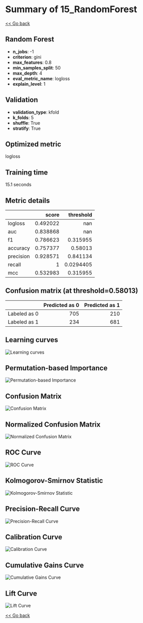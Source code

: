 # Summary of 15_RandomForest

[<< Go back](../README.md)


## Random Forest
- **n_jobs**: -1
- **criterion**: gini
- **max_features**: 0.8
- **min_samples_split**: 50
- **max_depth**: 4
- **eval_metric_name**: logloss
- **explain_level**: 1

## Validation
 - **validation_type**: kfold
 - **k_folds**: 5
 - **shuffle**: True
 - **stratify**: True

## Optimized metric
logloss

## Training time

15.1 seconds

## Metric details
|           |    score |   threshold |
|:----------|---------:|------------:|
| logloss   | 0.492022 | nan         |
| auc       | 0.838868 | nan         |
| f1        | 0.786623 |   0.315955  |
| accuracy  | 0.757377 |   0.58013   |
| precision | 0.928571 |   0.841134  |
| recall    | 1        |   0.0294405 |
| mcc       | 0.532983 |   0.315955  |


## Confusion matrix (at threshold=0.58013)
|              |   Predicted as 0 |   Predicted as 1 |
|:-------------|-----------------:|-----------------:|
| Labeled as 0 |              705 |              210 |
| Labeled as 1 |              234 |              681 |

## Learning curves
![Learning curves](learning_curves.png)

## Permutation-based Importance
![Permutation-based Importance](permutation_importance.png)
## Confusion Matrix

![Confusion Matrix](confusion_matrix.png)


## Normalized Confusion Matrix

![Normalized Confusion Matrix](confusion_matrix_normalized.png)


## ROC Curve

![ROC Curve](roc_curve.png)


## Kolmogorov-Smirnov Statistic

![Kolmogorov-Smirnov Statistic](ks_statistic.png)


## Precision-Recall Curve

![Precision-Recall Curve](precision_recall_curve.png)


## Calibration Curve

![Calibration Curve](calibration_curve_curve.png)


## Cumulative Gains Curve

![Cumulative Gains Curve](cumulative_gains_curve.png)


## Lift Curve

![Lift Curve](lift_curve.png)



[<< Go back](../README.md)
